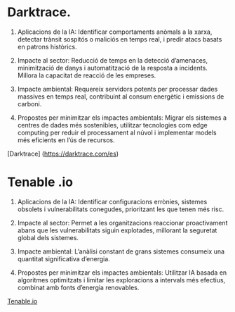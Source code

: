 # Darktrace.

1. Aplicacions de la IA: Identificar comportaments anòmals a la xarxa, detectar trànsit sospitós o maliciós en temps real, i predir atacs basats en patrons històrics.

2. Impacte al sector: Reducció de temps en la detecció d’amenaces, minimització de danys i automatització de la resposta a incidents. Millora la capacitat de reacció de les empreses.

3. Impacte ambiental: Requereix servidors potents per processar dades massives en temps real, contribuint al consum energètic i emissions de carboni.

4. Propostes per minimitzar els impactes ambientals: Migrar els sistemes a centres de dades més sostenibles, utilitzar tecnologies com edge computing per reduir el processament al núvol i implementar models més eficients en l’ús de recursos.

[Darktrace] (https://darktrace.com/es)

# Tenable .io

1. Aplicacions de la IA: Identificar configuracions errònies, sistemes obsolets i vulnerabilitats conegudes, prioritzant les que tenen més risc.

2. Impacte al sector: Permet a les organitzacions reaccionar proactivament abans que les vulnerabilitats siguin explotades, millorant la seguretat global dels sistemes.

3. Impacte ambiental: L’anàlisi constant de grans sistemes consumeix una quantitat significativa d’energia.

4. Propostes per minimitzar els impactes ambientals: Utilitzar IA basada en algoritmes optimitzats i limitar les exploracions a intervals més efectius, combinat amb fonts d’energia renovables.

[Tenable.io](https://www.tenable.com/products/vulnerability-management)
